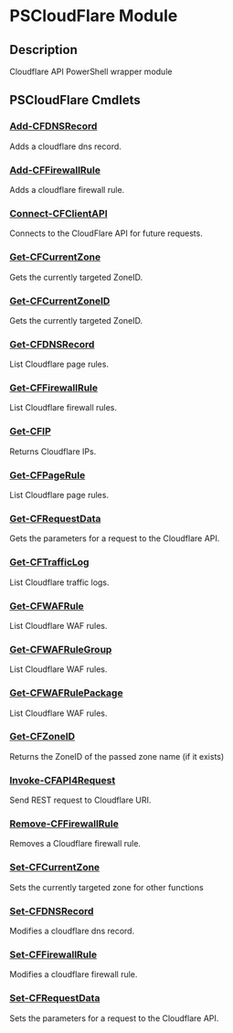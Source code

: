 ﻿---
Module Name: PSCloudFlare
Module Guid: 00000000-0000-0000-0000-000000000000
Download Help Link: https://github.com/zloeber/PSCloudFlare/release/PSCloudFlare/docs/PSCloudFlare.md
Help Version: 0.0.7
Locale: en-US
---

# PSCloudFlare Module
## Description
Cloudflare API PowerShell wrapper module

## PSCloudFlare Cmdlets
### [Add-CFDNSRecord](Add-CFDNSRecord.md)
Adds a cloudflare dns record.

### [Add-CFFirewallRule](Add-CFFirewallRule.md)
Adds a cloudflare firewall rule.

### [Connect-CFClientAPI](Connect-CFClientAPI.md)
Connects to the CloudFlare API for future requests.

### [Get-CFCurrentZone](Get-CFCurrentZone.md)
Gets the currently targeted ZoneID.

### [Get-CFCurrentZoneID](Get-CFCurrentZoneID.md)
Gets the currently targeted ZoneID.

### [Get-CFDNSRecord](Get-CFDNSRecord.md)
List Cloudflare page rules.

### [Get-CFFirewallRule](Get-CFFirewallRule.md)
List Cloudflare firewall rules.

### [Get-CFIP](Get-CFIP.md)
Returns Cloudflare IPs.

### [Get-CFPageRule](Get-CFPageRule.md)
List Cloudflare page rules.

### [Get-CFRequestData](Get-CFRequestData.md)
Gets the parameters for a request to the Cloudflare API.

### [Get-CFTrafficLog](Get-CFTrafficLog.md)
List Cloudflare traffic logs.

### [Get-CFWAFRule](Get-CFWAFRule.md)
List Cloudflare WAF rules.

### [Get-CFWAFRuleGroup](Get-CFWAFRuleGroup.md)
List Cloudflare WAF rules.

### [Get-CFWAFRulePackage](Get-CFWAFRulePackage.md)
List Cloudflare WAF rules.

### [Get-CFZoneID](Get-CFZoneID.md)
Returns the ZoneID of the passed zone name (if it exists)

### [Invoke-CFAPI4Request](Invoke-CFAPI4Request.md)
Send REST request to Cloudflare URI.

### [Remove-CFFirewallRule](Remove-CFFirewallRule.md)
Removes a Cloudflare firewall rule.

### [Set-CFCurrentZone](Set-CFCurrentZone.md)
Sets the currently targeted zone for other functions

### [Set-CFDNSRecord](Set-CFDNSRecord.md)
Modifies a cloudflare dns record.

### [Set-CFFirewallRule](Set-CFFirewallRule.md)
Modifies a cloudflare firewall rule.

### [Set-CFRequestData](Set-CFRequestData.md)
Sets the parameters for a request to the Cloudflare API.


